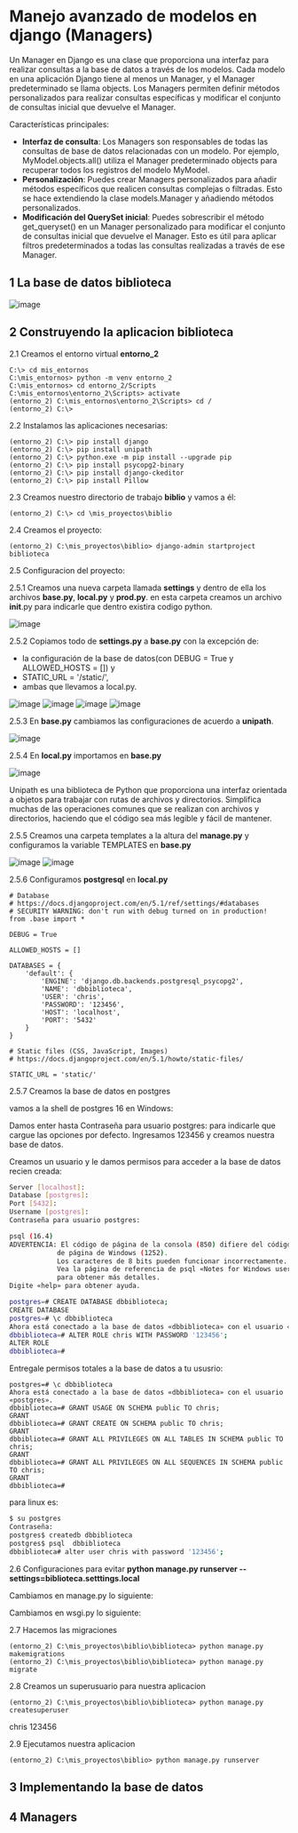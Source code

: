 # Manejo avanzado de modelos en django (Managers)

Un Manager en Django es una clase que proporciona una interfaz para realizar consultas a la base de datos a través de los modelos. Cada modelo en una aplicación Django tiene al menos un Manager, y el Manager predeterminado se llama objects. Los Managers permiten definir métodos personalizados para realizar consultas específicas y modificar el conjunto de consultas inicial que devuelve el Manager.

Características principales:

- **Interfaz de consulta**: Los Managers son responsables de todas las consultas de base de datos relacionadas con un modelo. Por ejemplo, MyModel.objects.all() utiliza el Manager predeterminado objects para recuperar todos los registros del modelo MyModel.
- **Personalización**: Puedes crear Managers personalizados para añadir métodos específicos que realicen consultas complejas o filtradas. Esto se hace extendiendo la clase models.Manager y añadiendo métodos personalizados.
- **Modificación del QuerySet inicial**: Puedes sobrescribir el método get_queryset() en un Manager personalizado para modificar el conjunto de consultas inicial que devuelve el Manager. Esto es útil para aplicar filtros predeterminados a todas las consultas realizadas a través de ese Manager.
  
## 1 La base de datos biblioteca

![image](https://github.com/user-attachments/assets/d0755c92-0251-4af6-95ad-316d49b7aff7)


## 2 Construyendo la aplicacion **biblioteca**

2.1 Creamos el entorno virtual **entorno_2**
```
C:\> cd mis_entornos
C:\mis_entornos> python -m venv entorno_2
C:\mis_entornos> cd entorno_2/Scripts
C:\mis_entornos\entorno_2\Scripts> activate
(entorno_2) C:\mis_entornos\entorno_2\Scripts> cd /
(entorno_2) C:\>
```

2.2 Instalamos las aplicaciones necesarias:
```
(entorno_2) C:\> pip install django
(entorno_2) C:\> pip install unipath
(entorno_2) C:\> python.exe -m pip install --upgrade pip
(entorno_2) C:\> pip install psycopg2-binary
(entorno_2) C:\> pip install django-ckeditor
(entorno_2) C:\> pip install Pillow
```
2.3 Creamos nuestro directorio de trabajo **biblio** y vamos a él:
```
(entorno_2) C:\> cd \mis_proyectos\biblio
```

2.4 Creamos el proyecto:
```
(entorno_2) C:\mis_proyectos\biblio> django-admin startproject biblioteca
```

2.5 Configuracion del proyecto:

2.5.1 Creamos una nueva carpeta llamada **settings** y dentro de ella los archivos **base.py**, **local.py** y **prod.py**. en esta carpeta creamos un archivo __init__.py para indicarle que dentro existira codigo python.

![image](https://github.com/user-attachments/assets/b73bf092-6ac2-4e24-ac24-60f6945329b8)

2.5.2 Copiamos todo de **settings.py** a **base.py** con la excepción de:

- la configuración de la base de datos(con DEBUG = True y ALLOWED_HOSTS = []) y
- STATIC_URL = '/static/', 
- ambas que llevamos a local.py.
  
![image](https://github.com/user-attachments/assets/c9e01425-aab3-43fe-9bf7-9c7926c9eb68)
![image](https://github.com/user-attachments/assets/4cd8c6b4-d596-4c81-a471-a8cd8496af83)
![image](https://github.com/user-attachments/assets/b75fe7b3-87e3-4f59-abc2-25010bab7cfd)
![image](https://github.com/user-attachments/assets/0ad357b7-e82b-4ec3-bffb-e93bb243f61a)

2.5.3 En **base.py** cambiamos las configuraciones de acuerdo a **unipath**.

![image](https://github.com/user-attachments/assets/29f9cecd-d948-4705-81aa-eda995e60ce3)

2.5.4 En **local.py** importamos en **base.py**

![image](https://github.com/user-attachments/assets/6029279a-18ee-42b8-9fdc-6ddd444efd29)

Unipath es una biblioteca de Python que proporciona una interfaz orientada a objetos para trabajar con rutas de archivos y directorios. Simplifica muchas de las operaciones comunes que se realizan con archivos y directorios, haciendo que el código sea más legible y fácil de mantener.

2.5.5 Creamos una carpeta templates a la altura del **manage.py** y configuramos la variable TEMPLATES en **base.py**

![image](https://github.com/user-attachments/assets/cd5792af-10d6-4612-849a-24a6e0cfaaee)
![image](https://github.com/user-attachments/assets/5c2d7225-9a46-4173-8427-c6c1b4ed7f30)

2.5.6 Configuramos **postgresql** en **local.py**
```
# Database
# https://docs.djangoproject.com/en/5.1/ref/settings/#databases
# SECURITY WARNING: don't run with debug turned on in production!
from .base import *

DEBUG = True

ALLOWED_HOSTS = []

DATABASES = {
    'default': {
        'ENGINE': 'django.db.backends.postgresql_psycopg2',
        'NAME': 'dbbiblioteca',
        'USER': 'chris',
        'PASSWORD': '123456',
        'HOST': 'localhost',
        'PORT': '5432'
    }
}

# Static files (CSS, JavaScript, Images)
# https://docs.djangoproject.com/en/5.1/howto/static-files/

STATIC_URL = 'static/'
```

2.5.7 Creamos la base de datos en postgres 

vamos a la shell de postgres 16 en Windows:

Damos enter hasta Contraseña para usuario postgres: para indicarle que cargue las opciones por defecto. Ingresamos 123456 y creamos nuestra base de datos.

Creamos un usuario y le damos permisos para acceder a la base de datos recien creada:

```bash
Server [localhost]:
Database [postgres]:
Port [5432]:
Username [postgres]:
Contraseña para usuario postgres:

psql (16.4)
ADVERTENCIA: El código de página de la consola (850) difiere del código
            de página de Windows (1252).
            Los caracteres de 8 bits pueden funcionar incorrectamente.
            Vea la página de referencia de psql «Notes for Windows users»
            para obtener más detalles.
Digite «help» para obtener ayuda.

postgres=# CREATE DATABASE dbbiblioteca;
CREATE DATABASE
postgres=# \c dbbiblioteca
Ahora está conectado a la base de datos «dbbiblioteca» con el usuario «postgres».
dbbiblioteca=# ALTER ROLE chris WITH PASSWORD '123456';
ALTER ROLE
dbbiblioteca=#
```

Entregale permisos totales a la base de datos a tu ususrio:
```
postgres=# \c dbbiblioteca
Ahora está conectado a la base de datos «dbbiblioteca» con el usuario «postgres».
dbbiblioteca=# GRANT USAGE ON SCHEMA public TO chris;
GRANT
dbbiblioteca=# GRANT CREATE ON SCHEMA public TO chris;
GRANT
dbbiblioteca=# GRANT ALL PRIVILEGES ON ALL TABLES IN SCHEMA public TO chris;
GRANT
dbbiblioteca=# GRANT ALL PRIVILEGES ON ALL SEQUENCES IN SCHEMA public TO chris;
GRANT
dbbiblioteca=#
```

para linux es:
```bash
$ su postgres
Contraseña:
postgres$ createdb dbbiblioteca
postgres$ psql  dbbiblioteca
dbbiblioteca# alter user chris with password '123456';
```

2.6 Configuraciones para evitar **python manage.py runserver --settings=biblioteca.setttings.local**

Cambiamos en manage.py lo siguiente:

Cambiamos en wsgi.py lo siguiente:

2.7 Hacemos las migraciones
```
(entorno_2) C:\mis_proyectos\biblio\biblioteca> python manage.py makemigrations
(entorno_2) C:\mis_proyectos\biblio\biblioteca> python manage.py migrate
```

2.8 Creamos un superusuario para nuestra aplicacion
```
(entorno_2) C:\mis_proyectos\biblio\biblioteca> python manage.py  createsuperuser
```
chris
123456

2.9 Ejecutamos nuestra aplicacion

```
(entorno_2) C:\mis_proyectos\biblio> python manage.py runserver 
```

## 3 Implementando la base de datos

## 4 Managers




